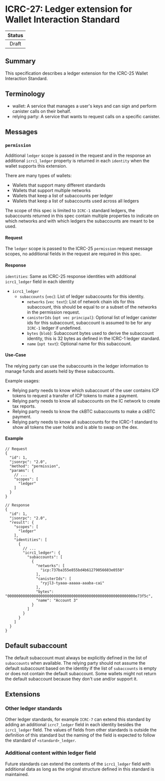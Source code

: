 # ICRC-27: Ledger extension for Wallet Interaction Standard

| Status |
|:------:|
| Draft  |

## Summary

This specification describes a ledger extension for the ICRC-25 Wallet Interaction Standard.

## Terminology

* wallet: A service that manages a user's keys and can sign and perform canister calls on their behalf.
* relying party: A service that wants to request calls on a specific canister.

## Messages

### `permission`

Additional `ledger` scope is passed in the request and in the response an additional `icrc1_ledger` property is returned
in each `identity` when the wallet supports this extension.

There are many types of wallets:

- Wallets that support many different standards
- Wallets that support multiple networks
- Wallets that keep a list of subaccounts per ledger
- Wallets that keep a list of subaccounts used across all ledgers

The scope of this spec is limited to `ICRC-1` standard ledgers, the subaccounts returned in this spec contain multiple
properties to indicate on which networks and with which ledgers the subaccounts are meant to be
used.

#### Request

The `ledger` scope is passed to the ICRC-25 `permission` request message scopes, no additional fields in the request are
required in this spec.

#### Response

`identities`: Same as ICRC-25 response identities with additional `icrc1_ledger` field in each identity

- `icrc1_ledger`
    - `subaccounts` (`vec`): List of ledger subaccounts for this identity.
        - `networks` (`vec text`): List of network chain ids for this subaccount, this should be equal to or a subset of
          the networks in the permission request.
        - `canisterIds` (`opt vec principal`): Optional list of ledger canister ids for this subaccount, subaccount is
          assumed to be for any `ICRC-1` ledger if undefined.
        - `bytes` (`blob`): Subaccount bytes used to derive the subaccount identity, this is 32 bytes as defined in
          the ICRC-1 ledger standard.
        - `name` (`opt text`): Optional name for this subaccount.

#### Use-Case

The relying party can use the subaccounts in the ledger information to manage funds and assets held by these
subaccounts.

Example usages:

- Relying party needs to know which subaccount of the user contains ICP tokens to request a transfer of ICP tokens to
  make a payment.
- Relying party needs to know all subaccounts on the IC network to create tax reports.
- Relying party needs to know the ckBTC subaccounts to make a ckBTC payment.
- Relying party needs to know all subaccounts for the ICRC-1 standard to show all tokens the user holds and is able to
  swap on the dex.

#### Example

```json5
// Request
{
  "id": 1,
  "jsonrpc": "2.0",
  "method": "permission",
  "params": {
    // ...
    "scopes": [
      "ledger"
    ]
  }
}
```

```json5
// Response
{
  "id": 1,
  "jsonrpc": "2.0",
  "result": {
    "scopes": [
      "ledger"
    ],
    "identities": [
      {
        // ...
        "icrc1_ledger": {
          "subaccounts": [
            {
              "networks": [
                "icp:737ba355e855bd4b61279056603e0550"
              ],
              "canisterIds": [
                "ryjl3-tyaaa-aaaaa-aaaba-cai"
              ],
              "bytes": "0000000000000000000000000000000000000000000000000000000000e73f5c",
              "name": "Account 3"
            }
          ]
        }
      }
    ]
  }
}
```

## Default subaccount

The default subaccount must always be explicitly defined in the list of `subaccounts` when available. The relying party
should not assume the default subaccount based on the identity if the list of `subaccounts` is empty or does not contain
the default subaccount. Some wallets might not return the default subaccount because they don't use and/or support it.

## Extensions

### Other ledger standards

Other ledger standards, for example `ICRC-7` can extend this standard by adding an additional `icrc7_ledger` field in
each identity besides the `icrc1_ledger` field. The values of fields from other standards is outside the definition of
this standard but the naming of the field is expected to follow the standard of `<standard>_ledger`.

### Additional content within ledger field

Future standards can extend the contents of the `icrc1_ledger` field with additional data as long as the original
structure defined in this standard is maintained.